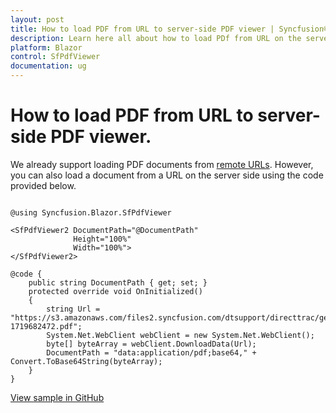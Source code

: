 ```yaml
---
layout: post
title: How to load PDF from URL to server-side PDF viewer | Syncfusion®
description: Learn here all about how to load PDf from URL on the server-side and load into Syncfusion® Blazor SfPdfViewer component and more.
platform: Blazor
control: SfPdfViewer
documentation: ug
---
```


# How to load PDF from URL to server-side PDF viewer.

We already support loading PDF documents from [remote URLs](https://blazor.syncfusion.com/documentation/pdfviewer-2/opening-pdf-file). However, you can also load a document from a URL on the server side using the code provided below.

```cshtml

@using Syncfusion.Blazor.SfPdfViewer

<SfPdfViewer2 DocumentPath="@DocumentPath"
              Height="100%"
              Width="100%">
</SfPdfViewer2>

@code {
    public string DocumentPath { get; set; }
    protected override void OnInitialized()
    {
        string Url = "https://s3.amazonaws.com/files2.syncfusion.com/dtsupport/directtrac/general/pd/HTTP_Succinctly-1719682472.pdf";
        System.Net.WebClient webClient = new System.Net.WebClient();
        byte[] byteArray = webClient.DownloadData(Url);
        DocumentPath = "data:application/pdf;base64," + Convert.ToBase64String(byteArray);
    }
}

```
[View sample in GitHub](https://github.com/SyncfusionExamples/blazor-pdf-viewer-examples/tree/master/Load%20and%20Save/Load%20PDF%20file%20from%20URL)